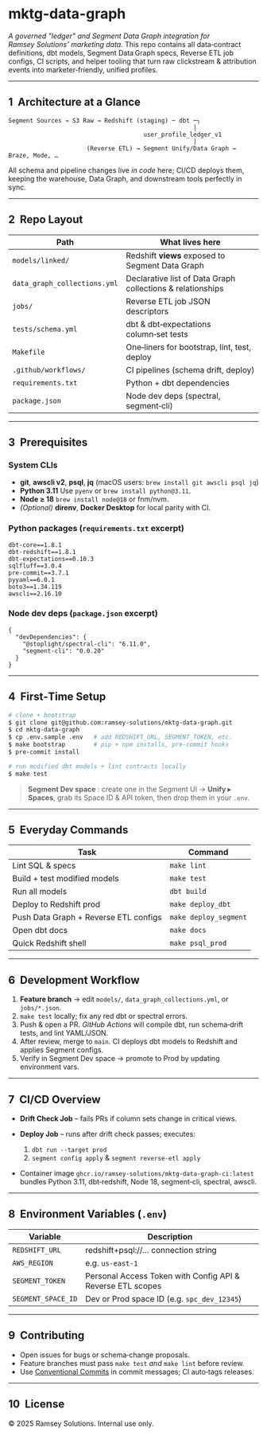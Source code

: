 # mktg-data-graph

*A governed "ledger" and Segment Data Graph integration for Ramsey Solutions’ marketing data.*
This repo contains all data‑contract definitions, dbt models, Segment Data Graph specs, Reverse ETL job configs, CI scripts, and helper tooling that turn raw clickstream & attribution events into marketer‑friendly, unified profiles.

---

## 1  Architecture at a Glance

```
Segment Sources → S3 Raw → Redshift (staging) ─ dbt ─┐
                                                    │
                                      user_profile_ledger_v1
                                                    │
                      (Reverse ETL) → Segment Unify/Data Graph → Braze, Mode, …
```

All schema and pipeline changes live *in code* here; CI/CD deploys them, keeping the warehouse, Data Graph, and downstream tools perfectly in sync.

---

## 2  Repo Layout

| Path                         | What lives here                                            |
| ---------------------------- | ---------------------------------------------------------- |
| `models/linked/`             | Redshift **views** exposed to Segment Data Graph           |
| `data_graph_collections.yml` | Declarative list of Data Graph collections & relationships |
| `jobs/`                      | Reverse ETL job JSON descriptors                           |
| `tests/schema.yml`           | dbt & dbt‑expectations column‑set tests                    |
| `Makefile`                   | One‑liners for bootstrap, lint, test, deploy               |
| `.github/workflows/`         | CI pipelines (schema drift, deploy)                        |
| `requirements.txt`           | Python + dbt dependencies                                  |
| `package.json`               | Node dev deps (spectral, segment‑cli)                      |

---

## 3  Prerequisites

### System CLIs

* **git**, **awscli v2**, **psql**, **jq**
  (macOS users: `brew install git awscli psql jq`)
* **Python 3.11**
  Use `pyenv` or `brew install python@3.11`.
* **Node ≥ 18**
  `brew install node@18` or fnm/nvm.
* *(Optional)* **direnv**, **Docker Desktop** for local parity with CI.

### Python packages (`requirements.txt` excerpt)

```text
dbt-core==1.8.1
dbt-redshift==1.8.1
dbt-expectations==0.10.3
sqlfluff==3.0.4
pre-commit==3.7.1
pyyaml==6.0.1
boto3==1.34.119
awscli==2.16.10
```

### Node dev deps (`package.json` excerpt)

```jsonc
{
  "devDependencies": {
    "@stoplight/spectral-cli": "6.11.0",
    "segment-cli": "0.0.20"
  }
}
```

---

## 4  First‑Time Setup

```bash
# clone + bootstrap
$ git clone git@github.com:ramsey-solutions/mktg-data-graph.git
$ cd mktg-data-graph
$ cp .env.sample .env   # add REDSHIFT_URL, SEGMENT_TOKEN, etc.
$ make bootstrap        # pip + npm installs, pre‑commit hooks
$ pre-commit install

# run modified dbt models + lint contracts locally
$ make test
```

> **Segment Dev space** : create one in the Segment UI → **Unify ▸ Spaces**, grab its Space ID & API token, then drop them in your `.env`.

---

## 5  Everyday Commands

| Task                                  | Command               |
| ------------------------------------- | --------------------- |
| Lint SQL & specs                      | `make lint`           |
| Build + test modified models          | `make test`           |
| Run all models                        | `dbt build`           |
| Deploy to Redshift prod               | `make deploy_dbt`     |
| Push Data Graph + Reverse ETL configs | `make deploy_segment` |
| Open dbt docs                         | `make docs`           |
| Quick Redshift shell                  | `make psql_prod`      |

---

## 6  Development Workflow

1. **Feature branch** → edit `models/`, `data_graph_collections.yml`, or `jobs/*.json`.
2. `make test` locally; fix any red dbt or spectral errors.
3. Push & open a PR.
   *GitHub Actions* will compile dbt, run schema‑drift tests, and lint YAML/JSON.
4. After review, merge to `main`.
   CI deploys dbt models to Redshift and applies Segment configs.
5. Verify in Segment Dev space → promote to Prod by updating environment vars.

---

## 7  CI/CD Overview

* **Drift Check Job** – fails PRs if column sets change in critical views.
* **Deploy Job** – runs after drift check passes; executes:

  1. `dbt run --target prod`
  2. `segment config apply` & `segment reverse-etl apply`
* Container image `ghcr.io/ramsey-solutions/mktg-data-graph-ci:latest` bundles Python 3.11, dbt‑redshift, Node 18, segment‑cli, spectral, awscli.

---

## 8  Environment Variables (`.env`)

| Variable           | Description                                                |
| ------------------ | ---------------------------------------------------------- |
| `REDSHIFT_URL`     | redshift+psql://… connection string                        |
| `AWS_REGION`       | e.g. `us-east-1`                                           |
| `SEGMENT_TOKEN`    | Personal Access Token with Config API & Reverse ETL scopes |
| `SEGMENT_SPACE_ID` | Dev or Prod space ID (e.g. `spc_dev_12345`)                |

---

## 9  Contributing

* Open issues for bugs or schema‑change proposals.
* Feature branches must pass `make test` *and* `make lint` before review.
* Use [Conventional Commits](https://www.conventionalcommits.org/) in commit messages; CI auto‑tags releases.

---

## 10  License

© 2025 Ramsey Solutions. Internal use only.
